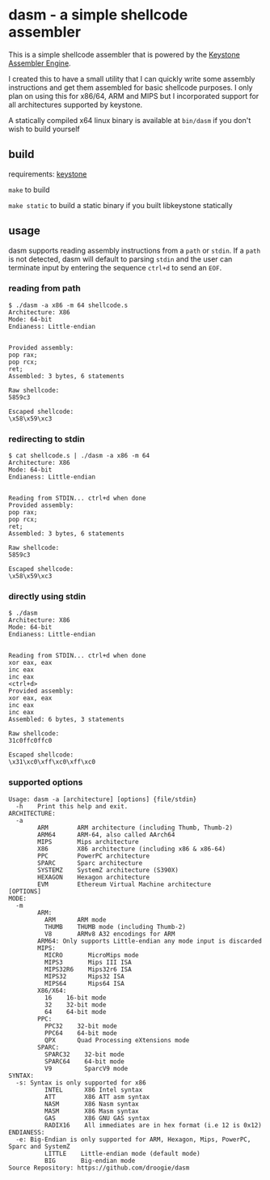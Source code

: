 # dasm - a simple shellcode assembler

This is a simple shellcode assembler that is powered by the [Keystone Assembler Engine](https://www.keystone-engine.org/).

I created this to have a small utility that I can quickly write some assembly instructions and get them assembled for basic shellcode purposes. I only plan on using this for x86/64, ARM and MIPS but I incorporated support for all architectures supported by keystone.

A statically compiled x64 linux binary is available at `bin/dasm` if you don't wish to build yourself

## build

requirements: [keystone](https://www.keystone-engine.org/)

`make` to build

`make static` to build a static binary if you built libkeystone statically

## usage

dasm supports reading assembly instructions from a `path` or `stdin`.  If a `path` is  not detected, dasm will default to parsing `stdin` and the user can terminate input by entering the sequence `ctrl+d` to send an `EOF`.

### reading from path

```
$ ./dasm -a x86 -m 64 shellcode.s 
Architecture: X86
Mode: 64-bit
Endianess: Little-endian


Provided assembly:
pop rax;
pop rcx;
ret;
Assembled: 3 bytes, 6 statements

Raw shellcode:
5859c3

Escaped shellcode:
\x58\x59\xc3
```

### redirecting to stdin

```
$ cat shellcode.s | ./dasm -a x86 -m 64
Architecture: X86
Mode: 64-bit
Endianess: Little-endian


Reading from STDIN... ctrl+d when done
Provided assembly:
pop rax;
pop rcx;
ret;
Assembled: 3 bytes, 6 statements

Raw shellcode:
5859c3

Escaped shellcode:
\x58\x59\xc3
```

### directly using stdin

```
$ ./dasm 
Architecture: X86
Mode: 64-bit
Endianess: Little-endian


Reading from STDIN... ctrl+d when done
xor eax, eax
inc eax
inc eax
<ctrl+d>
Provided assembly:
xor eax, eax
inc eax
inc eax
Assembled: 6 bytes, 3 statements

Raw shellcode:
31c0ffc0ffc0

Escaped shellcode:
\x31\xc0\xff\xc0\xff\xc0
```

### supported options

```
Usage: dasm -a [architecture] [options] {file/stdin} 
  -h    Print this help and exit.
ARCHITECTURE:
  -a
        ARM        ARM architecture (including Thumb, Thumb-2)
        ARM64      ARM-64, also called AArch64
        MIPS       Mips architecture
        X86        X86 architecture (including x86 & x86-64)
        PPC        PowerPC architecture
        SPARC      Sparc architecture
        SYSTEMZ    SystemZ architecture (S390X)
        HEXAGON    Hexagon architecture
        EVM        Ethereum Virtual Machine architecture
[OPTIONS]
MODE:
  -m
        ARM:
          ARM      ARM mode
          THUMB    THUMB mode (including Thumb-2)
          V8       ARMv8 A32 encodings for ARM
        ARM64: Only supports Little-endian any mode input is discarded
        MIPS:
          MICRO       MicroMips mode
          MIPS3       Mips III ISA
          MIPS32R6    Mips32r6 ISA
          MIPS32      Mips32 ISA
          MIPS64      Mips64 ISA
        X86/X64:
          16    16-bit mode
          32    32-bit mode
          64    64-bit mode
        PPC:
          PPC32    32-bit mode
          PPC64    64-bit mode
          QPX      Quad Processing eXtensions mode
        SPARC:
          SPARC32    32-bit mode
          SPARC64    64-bit mode
          V9         SparcV9 mode
SYNTAX:
  -s: Syntax is only supported for x86
          INTEL      X86 Intel syntax
          ATT        X86 ATT asm syntax
          NASM       X86 Nasm syntax
          MASM       X86 Masm syntax
          GAS        X86 GNU GAS syntax
          RADIX16    All immediates are in hex format (i.e 12 is 0x12)
ENDIANESS:
  -e: Big-Endian is only supported for ARM, Hexagon, Mips, PowerPC, Sparc and SystemZ
          LITTLE    Little-endian mode (default mode)
          BIG       Big-endian mode
Source Repository: https://github.com/droogie/dasm
```

